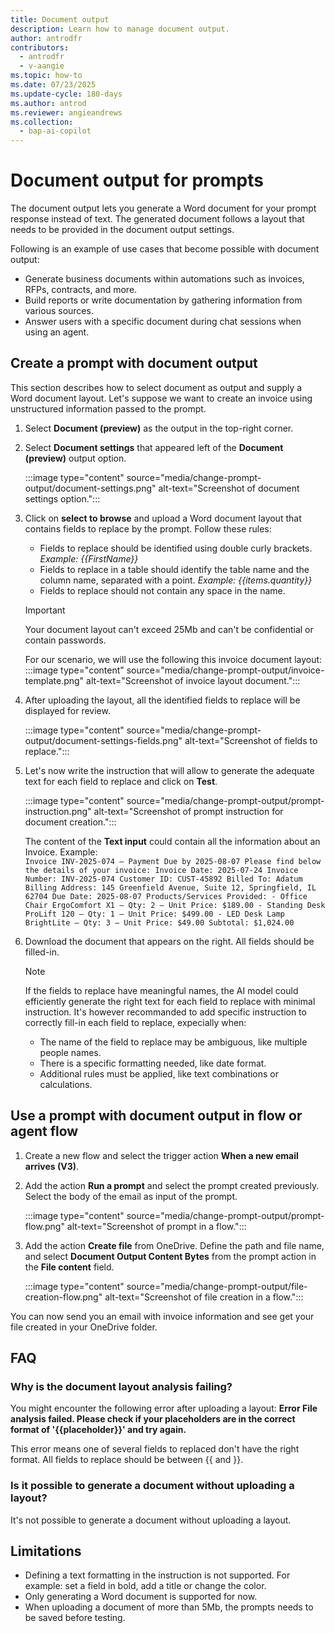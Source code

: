 ```yaml
---
title: Document output
description: Learn how to manage document output.
author: antrodfr
contributors:
  - antrodfr
  - v-aangie
ms.topic: how-to
ms.date: 07/23/2025
ms.update-cycle: 180-days
ms.author: antrod
ms.reviewer: angieandrews
ms.collection: 
  - bap-ai-copilot
---
```


# Document output for prompts

The document output lets you generate a Word document for your prompt response instead of text. The generated document follows a layout that needs to be provided in the document output settings.

Following is an example of use cases that become possible with document output:

- Generate business documents within automations such as invoices, RFPs, contracts, and more.
- Build reports or write documentation by gathering information from various sources.
- Answer users with a specific document during chat sessions when using an agent.


## Create a prompt with document output

This section describes how to select document as output and supply a Word document layout. 
Let's suppose we want to create an invoice using unstructured information passed to the prompt.

1. Select **Document (preview)** as the output in the top-right corner.
2. Select **Document settings** that appeared left of the **Document (preview)** output option.
   
    :::image type="content" source="media/change-prompt-output/document-settings.png" alt-text="Screenshot of document settings option.":::

3. Click on **select to browse** and upload a Word document layout that contains fields to replace by the prompt. Follow these rules:
    - Fields to replace should be identified using double curly brackets. _Example: {{FirstName}}_
    - Fields to replace in a table should identify the table name and the column name, separated with a point. _Example: {{items.quantity}}_
    - Fields to replace should not contain any space in the name.
  
    > [!IMPORTANT]
    > Your document layout can't exceed 25Mb and can't be confidential or contain passwords.

    For our scenario, we will use the following this invoice document layout:
    :::image type="content" source="media/change-prompt-output/invoice-template.png" alt-text="Screenshot of invoice layout document.":::


4. After uploading the layout, all the identified fields to replace will be displayed for review.

    :::image type="content" source="media/change-prompt-output/document-settings-fields.png" alt-text="Screenshot of fields to replace.":::

5. Let's now write the instruction that will allow to generate the adequate text for each field to replace and click on **Test**.

    :::image type="content" source="media/change-prompt-output/prompt-instruction.png" alt-text="Screenshot of prompt instruction for document creation.":::

    The content of the **Text input** could contain all the information about an Invoice. Example:  
         ```Invoice INV-2025-074 – Payment Due by 2025-08-07
         Please find below the details of your invoice:
         Invoice Date: 2025-07-24
         Invoice Number: INV-2025-074
         Customer ID: CUST-45892
         Billed To: Adatum
         Billing Address: 145 Greenfield Avenue, Suite 12, Springfield, IL 62704
         Due Date: 2025-08-07
         Products/Services Provided:
         - Office Chair ErgoComfort X1 – Qty: 2 – Unit Price: $189.00
         - Standing Desk ProLift 120 – Qty: 1 – Unit Price: $499.00
         - LED Desk Lamp BrightLite – Qty: 3 – Unit Price: $49.00
         Subtotal: $1,024.00```

7. Download the document that appears on the right. All fields should be filled-in.

    > [!NOTE]
    > If the fields to replace have meaningful names, the AI model could efficiently generate the right text for each field to replace with minimal instruction. It's however recommanded to add specific instruction to correctly fill-in each field to replace, expecially when:
    >  - The name of the field to replace may be ambiguous, like multiple people names.
    >  - There is a specific formatting needed, like date format.
    >  - Additional rules must be applied, like text combinations or calculations.

## Use a prompt with document output in flow or agent flow

1. Create a new flow and select the trigger action **When a new email arrives (V3)**.
1. Add the action **Run a prompt** and select the prompt created previously. Select the body of the email as input of the prompt.
   
   :::image type="content" source="media/change-prompt-output/prompt-flow.png" alt-text="Screenshot of prompt in a flow.":::

1. Add the action **Create file** from OneDrive. Define the path and file name, and select **Document Output Content Bytes** from the prompt action in the **File content** field.

   :::image type="content" source="media/change-prompt-output/file-creation-flow.png" alt-text="Screenshot of file creation in a flow.":::

You can now send you an email with invoice information and see get your file created in your OneDrive folder.

## FAQ

### Why is the document layout analysis failing?

You might encounter the following error after uploading a layout: **Error File analysis failed. Please check if your placeholders are in the correct format of '{{placeholder}}' and try again.**

This error means one of several fields to replaced don't have the right format. All fields to replace should be between {{ and }}.

### Is it possible to generate a document without uploading a layout?

It's not possible to generate a document without uploading a layout.


## Limitations

- Defining a text formatting in the instruction is not supported. For example: set a field in bold, add a title or change the color.
- Only generating a Word document is supported for now.
- When uploading a document of more than 5Mb, the prompts needs to be saved before testing.


